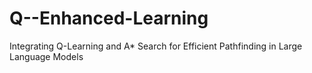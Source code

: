 # Q--Enhanced-Learning
Integrating Q-Learning and A* Search for Efficient Pathfinding in Large Language Models
